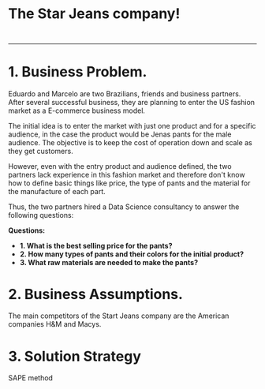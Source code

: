# **The Star Jeans company!**

## 

![]()
***

# 1. Business Problem.

Eduardo and Marcelo are two Brazilians, friends and business partners. After several successful business, they are planning to enter the US fashion market as a E-commerce business model.

The initial idea is to enter the market with just one product and for a specific audience, in the case the product would be Jenas pants for the male audience. The objective is to keep the cost of operation down and scale as they get customers.

However, even with the entry product and audience defined, the two partners lack experience in this fashion market and therefore don't know how to define basic things like price, the type of pants and the material for the manufacture of each part.

Thus, the two partners hired a Data Science consultancy to answer the following questions:

**Questions:**
- **1. What is the best selling price for the pants?**
- **2. How many types of pants and their colors for the initial product?**
- **3. What raw materials are needed to make the pants?**

# 2. Business Assumptions.

The main competitors of the Start Jeans company are the American companies H&M and Macys.

# 3. Solution Strategy
SAPE method
 
